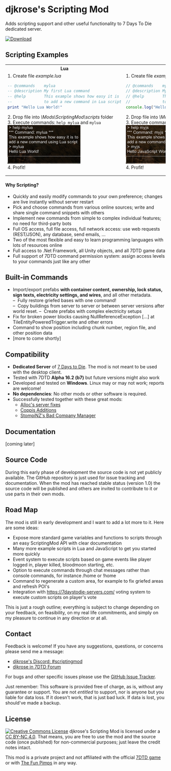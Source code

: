 # djkrose's Scripting Mod
Adds scripting support and other useful functionality to 7 Days To Die dedicated server.

[![Download](https://abload.de/img/github-downloadm0ur7.png)](https://github.com/djkrose/7DTD-ScriptingMod/releases/latest)

## Scripting Examples

<table>
<tr></tr>

<tr>
<th>Lua</th>
<th>JavaScript</th>
</tr><tr><!-- start with gray backgrund -->

<td>
1. Create file <i>example.lua</i>

```lua
-- @commands    mylua
-- @description My first Lua command
-- @help        This example shows how easy it is
--              to add a new command in Lua script
print "Hello Lua World!"
```

2\. Drop file into *\\Mods\\ScriptingMod\\scripts* folder<br>
3\. Execute commands: `help mylua` and `mylua`<br>
![Example mylua](/Documentation/img/example-mylua.png?raw=true)<br>
4\. Profit!
</td>

<td>
1. Create file <i>example.js</i>

```javascript
// @commands    myjavascript myjs
// @description My first JavaScript command
// @help        This example shows how easy it is
//              to add a new command in JavaScript
console.log("Hello JavaScript World!");
```

2\. Drop file into *\\Mods\\ScriptingMod\\scripts* folder<br>
3\. Execute commands: `help myjs`and `myjs`<br>
![Example mylua](/Documentation/img/example-myjs.png?raw=true)<br>
4\. Profit!
</td>

</tr>
</table>

#### Why Scripting?

* Quickly and easily modify commands to your own preference; changes are live instantly without server restart
* Pick and choose commands from various online sources; write and share single command snippets with others
* Implement new commands from simple to complex individual features; no need for third-party bots
* Full OS access, full file access, full network access: use web requests (REST/JSON), any database, send emails, ...
* Two of the most flexible and easy to learn  programming languages with lots of resources online
* Full access to .Net Framework, all Unity objects, and all 7DTD  game data
* Full support of 7DTD command permission system: assign access levels to your commands just like any other

## Built-in Commands

* Import/export prefabs <b>with container content, ownership, lock status, sign texts, electricity settings, and wires</b>, and all other metadata.<br>
  &ndash;&nbsp; Fully restore griefed bases with one command!<br>
  &ndash;&nbsp; Copy buildings from server to server or between server versions after world reset.
  &ndash;&nbsp; Create prefabs with complex electricity setups
* Fix for broken power blocks causing NullReferenceException [...] at TileEntityPoweredTrigger.write and other errors
* Command to show position including chunk number, region file, and other position data
* [more to come shortly]

## Compatibility

 * **Dedicated Server** of [7 Days to Die](http://store.steampowered.com/app/251570/7_Days_to_Die/). The mod is not meant to be used with the desktop client.
 * Tested with 7DTD **Alpha 16.2 (b7)** but future versions might also work
 * Developed and tested on **Windows**. Linux may or may not work; reports are welcome!
 * **No dependencies**: No other mods or other software is required.
 * Successfully tested together with these great mods:
   * [Alloc's server fixes](https://7dtd.illy.bz/wiki/Server%20fixes)
   * [Coppis Additions](https://7daystodie.com/forums/showthread.php?44835-Coppi-MOD-New-features)
   * [StompiNZ's Bad Company Manager](https://7daystodie.com/forums/showthread.php?57569)

## Documentation
[coming later]

## Source Code
During this early phase of development the source code is not yet publicly available. The GitHub repository is just used for issue tracking and documentation. When the mod has reached stable status (version 1.0) the source code will be published and others are invited to contribute to it or use parts in their own mods.

## Road Map
The mod is still in early development and I want to add a lot more to it. Here are some ideas:

* Expose more standard game variables and functions to scripts through an easy ScriptingMod API with clear documentation
* Many more example scripts in Lua and JavaScript to get you started more quickly
* Event system to execute scripts based on game events like player logged in, player killed, bloodmoon starting,  etc.
* Option to execute commands through chat messages rather than console commands, for instance /home or !home
* Command to regenerate a custom area, for example to fix griefed areas and refresh POI's
* Integration with  https://7daystodie-servers.com/ voting system to execute custom scripts on player's vote

This is just a rough outline; everything is subject to change depending on your feedback, on feasibility, on my real life commitments, and simply on my  pleasure to continue in any direction or at all.

## Contact
Feedback is welcome! If you have any suggestions, questions, or concerns please send me a message:
* [djkrose's Discord: #scriptingmod](https://discord.gg/y26jNDz)
* [djkrose in 7DTD Forum](https://7daystodie.com/forums/private.php?do=newpm&amp;u=46733)
 
For bugs and other specific issues please  use the [GitHub Issue Tracker](issues).

Just remember: This software is provided free of charge, as is, without any guarantee or support. You are not *entitled* to support, nor is anyone but you liable for data loss. If it doesn't work, that is just bad luck. If data is lost, you should've made a backup.

## License
[![Creative Commons License](https://i.creativecommons.org/l/by-nc/4.0/88x31.png)](http://creativecommons.org/licenses/by-nc/4.0/) djkrose's Scripting Mod is licensed under a [CC BY-NC 4.0](http://creativecommons.org/licenses/by-nc/4.0/). That means, you are free to use the mod and the source code (once published) for non-commercial purposes; just leave the credit notes intact.

This mod is a private project and not affiliated with the official [7DTD game](http://store.steampowered.com/app/251570/7_Days_to_Die/) or with [The Fun Pimps](http://thefunpimps.com/) in any way.

